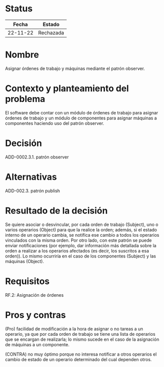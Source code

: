 # Status

| Fecha | Estado |
| --- | --- |
| 22-11-22 | Rechazada |

# Nombre

Asignar órdenes de trabajo y máquinas mediante el patrón observer.

# Contexto y planteamiento del problema

El software debe contar con un módulo de órdenes de trabajo para asignar órdenes de trabajo y un módulo de componentes para asignar máquinas a componentes haciendo uso del patrón observer.

# Decisión

ADD-0002.3.1. patrón observer

# Alternativas

ADD-002.3. patrón publish

# Resultado de la decisión

Se quiere asociar o desvincular, por cada orden de trabajo (Subject), uno o varios operarios (Object) para que la realice la orden; además, si el estado interno de un operario cambia, se notifica ese cambio a todos los operarios vinculados con la misma orden. Por otro lado, con este patrón se puede enviar notificaciones (por ejemplo, dar información más detallada sobre la orden a realizar a los operarios afectados (es decir, los suscritos a esa orden)). Lo mismo ocurriría en el caso de los componentes (Subject) y las máquinas (Object).

# Requisitos

RF.2: Asignación de órdenes

# Pros y contras

(Pro) facilidad de modificación a la hora de asignar o no tareas a un operario, ya que por cada orden de trabajo se tiene una lista de operarios que se encargan de realizarla; lo mismo sucede en el caso de la asignación de máquinas a un componente.

(CONTRA) no muy óptimo porque no interesa notificar a otros operarios el cambio de estado de un operario determinado del cual dependen otros.
